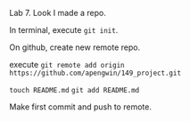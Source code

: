 Lab 7. Look I made a repo.

In terminal, execute `git init`. 

On github, create new remote repo.

execute `git remote add origin https://github.com/apengwin/149_project.git`

`touch README.md`
`git add README.md`

Make first commit and push to remote.
